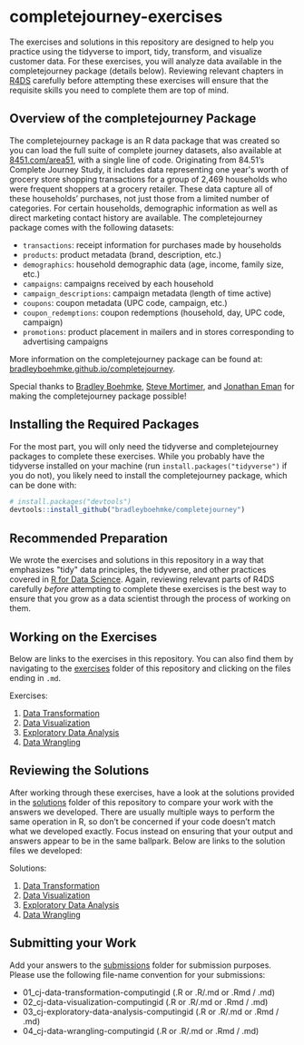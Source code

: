 # completejourney-exercises

The exercises and solutions in this repository are designed to help you practice
using the tidyverse to import, tidy, transform, and visualize customer data. For
these exercises, you will analyze data available in the completejourney package
(details below). Reviewing relevant chapters in [R4DS][r4ds] carefully before
attempting these exercises will ensure that the requisite skills you need to
complete them are top of mind.

## Overview of the completejourney Package
The completejourney package is an R data package that was created so you can
load the full suite of complete journey datasets, also available at
[8451.com/area51][area51], with a single line of code. Originating from 84.51’s
Complete Journey Study, it includes data representing one year's worth of
grocery store shopping transactions for a group of 2,469 households who were
frequent shoppers at a grocery retailer. These data capture all of these
households’ purchases, not just those from a limited number of categories. For
certain households, demographic information as well as direct marketing contact
history are available. The completejourney package comes with the following
datasets:

- `transactions`: receipt information for purchases made by households
- `products`: product metadata (brand, description, etc.)
- `demographics`: household demographic data (age, income, family size, etc.)
- `campaigns`: campaigns received by each household
- `campaign_descriptions`: campaign metadata (length of time active)
- `coupons`: coupon metadata (UPC code, campaign, etc.)
- `coupon_redemptions`: coupon redemptions (household, day, UPC code, campaign)
- `promotions`: product placement in mailers and in stores corresponding to
advertising campaigns

More information on the completejourney package can be found at:
[bradleyboehmke.github.io/completejourney][completejourney].

Special thanks to [Bradley Boehmke][brad], [Steve Mortimer][steve], and
[Jonathan Eman][jonathan] for making the completejourney package possible!

## Installing the Required Packages
For the most part, you will only need the tidyverse and completejourney packages
to complete these exercises. While you probably have the tidyverse installed on
your machine (run `install.packages("tidyverse")` if you do not), you likely
need to install the completejourney package, which can be done with:

``` r
# install.packages("devtools")
devtools::install_github("bradleyboehmke/completejourney")
```

## Recommended Preparation
We wrote the exercises and solutions in this repository in a way that emphasizes
"tidy" data principles, the tidyverse, and other practices covered in [R for
Data Science][r4ds]. Again, reviewing relevant parts of R4DS carefully *before*
attempting to complete these exercises is the best way to ensure that you grow
as a data scientist through the process of working on them.

## Working on the Exercises
Below are links to the exercises in this repository. You can also find them by
navigating to the [exercises][exercises] folder of this repository and clicking
on the files ending in `.md`.

Exercises:

 1. [Data Transformation][data transformation exercises]
 2. [Data Visualization][data visualization exercises]
 3. [Exploratory Data Analysis][eda exercises]
 4. [Data Wrangling][data wrangling exercises]
<!---
 5. [Brandefy Private Label Case][brandefy case exercises]
-->

## Reviewing the Solutions
After working through these exercises, have a look at the solutions provided in
the [solutions][solutions] folder of this repository to compare your work with
the answers we developed. There are usually multiple ways to perform the same
operation in R, so don’t be concerned if your code doesn’t match what we
developed exactly. Focus instead on ensuring that your output and answers appear
to be in the same ballpark. Below are links to the solution files we developed:

Solutions:

 1. [Data Transformation][data transformation solutions]
 2. [Data Visualization][data visualization solutions]
 3. [Exploratory Data Analysis][eda solutions]
 4. [Data Wrangling][data wrangling solutions]
<!---
 5. [Brandefy Private Label Case][brandefy case solutions]
-->

## Submitting your Work

Add your answers to the [submissions] folder for submission purposes. Please use
the following file-name convention for your submissions:

- 01_cj-data-transformation-computingid (.R or .R/.md or .Rmd / .md)
- 02_cj-data-visualization-computingid (.R or .R/.md or .Rmd / .md)
- 03_cj-exploratory-data-analysis-computingid (.R or .R/.md or .Rmd /
.md)
- 04_cj-data-wrangling-computingid (.R or .R/.md or .Rmd / .md)


[area51]: https://www.8451.com/area51/
[brandefy case exercises]: https://github.com/GCOM7140/completejourney-exercises/blob/master/exercises/05-brandefy-private-label-case-exercises.md#brandefy-private-label-case-exercises
[completejourney]: https://bradleyboehmke.github.io/completejourney/
[brandefy case solutions]: https://github.com/GCOM7140/completejourney-exercises/blob/master/solutions/05-brandefy-private-label-case-solutions.md#brandefy-private-label-case-solutions
[data transformation exercises]: https://github.com/GCOM7140/completejourney-exercises/blob/master/exercises/01-data-transformation-exercises.md#data-transformation-exercises
[data transformation solutions]: https://github.com/GCOM7140/completejourney-exercises/blob/master/solutions/01-data-transformation-solutions.md#data-transformation-solutions
[data visualization exercises]: https://github.com/GCOM7140/completejourney-exercises/blob/master/exercises/02-data-visualization-exercises.md#data-visualization-exercises
[data visualization solutions]: https://github.com/GCOM7140/completejourney-exercises/blob/master/solutions/02-data-visualization-solutions.md#data-visualization-solutions
[data wrangling exercises]: https://github.com/GCOM7140/completejourney-exercises/blob/master/exercises/04-data-wrangling-exercises.md#data-wrangling-exercises
[data wrangling solutions]: https://github.com/GCOM7140/completejourney-exercises/blob/master/solutions/04-data-wrangling-solutions.md#data-wrangling-solutions
[eda exercises]: https://github.com/GCOM7140/completejourney-exercises/blob/master/exercises/03-exploratory-data-analysis-exercises.md#exploratory-data-analysis-eda-exercises
[eda solutions]: https://github.com/GCOM7140/completejourney-exercises/blob/master/solutions/03-exploratory-data-analysis-solutions.md#exploratory-data-analysis-eda-solutions
[brad]: https://github.com/bradleyboehmke
[exercises]: https://github.com/GCOM7140/completejourney-exercises/tree/master/exercises
[jonathan]: https://github.com/jonathan-eman
[r4ds]: http://r4ds.had.co.nz/index.html
[steve]: https://github.com/StevenMMortimer
[submissions]: https://github.com/GCOM7140/completejourney-exercises/tree/master/submissions
[solutions]: https://github.com/GCOM7140/completejourney-exercises/tree/master/solutions